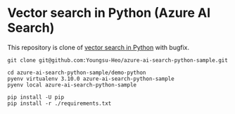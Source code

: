 # Vector search in Python (Azure AI Search)

This repository is clone of [vector search in Python](https://github.com/Azure/azure-search-vector-samples/tree/main/demo-python) with bugfix.


```
git clone git@github.com:Youngsu-Heo/azure-ai-search-python-sample.git

cd azure-ai-search-python-sample/demo-python
pyenv virtualenv 3.10.0 azure-ai-search-python-sample
pyenv local azure-ai-search-python-sample

pip install -U pip
pip install -r ./requirements.txt
```